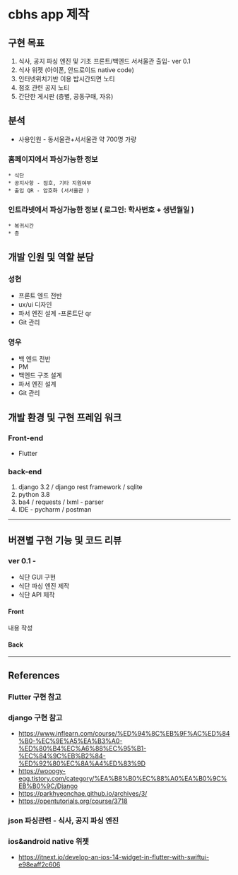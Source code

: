 # cbhs app 제작

## 구현 목표
1. 식사, 공지 파싱 엔진  및 기초 프론트/백엔드 서서울관 출입- ver 0.1
2. 식사 위젯 (아이폰, 안드로이드 native code)
3. 인터넷위치기반 이용 밥시간되면 노티
4. 점호 관련 공지 노티
5. 간단한 게시판 (층별, 공동구매, 자유)

## 분석

* 사용인원 - 동서울관+서서울관 약 700명 가량

### 홈페이지에서 파싱가능한 정보
    * 식단
    * 공지사항 - 점호, 기타 지원여부
    * 출입 QR - 암호화 (서서울관 )

### 인트라넷에서 파싱가능한 정보 ( 로그인: 학사번호 + 생년월일 ) 
    * 복귀시간
    * 층

## 개발 인원 및 역할 분담

### 성현
  * 프론트 엔드 전반
  * ux/ui 디자인
  * 파서 엔진 설계 -프론트단 qr
  * Git 관리
   
### 영우
  * 백 엔드 전반
  * PM
  * 백엔드 구조 설계
  * 파서 엔진 설계
  * Git 관리
  

## 개발 환경 및 구현 프레임 워크
### Front-end
* Flutter


### back-end
1. django 3.2 / django rest framework / sqlite
2. python 3.8
4. ba4 / requests / lxml - parser
5. IDE - pycharm / postman


----------

## 버젼별 구현 기능 및 코드 리뷰

### ver 0.1 - 
- 식단 GUI 구현
- 식단 파싱 엔진 제작
- 식단 API 제작

#### Front
내용 작성

#### Back


------------

## References
### Flutter 구현 참고

###  django 구현 참고
* https://www.inflearn.com/course/%ED%94%8C%EB%9F%AC%ED%84%B0-%EC%9E%A5%EA%B3%A0-%ED%80%B4%EC%A6%88%EC%95%B1-%EC%84%9C%EB%B2%84-%ED%92%80%EC%8A%A4%ED%83%9D
* https://wooogy-egg.tistory.com/category/%EA%B8%B0%EC%88%A0%EA%B0%9C%EB%B0%9C/Django
* https://parkhyeonchae.github.io/archives/3/
* https://opentutorials.org/course/3718

### json 파싱관련 - 식사, 공지 파싱 엔진

### ios&android native 위젯
* https://itnext.io/develop-an-ios-14-widget-in-flutter-with-swiftui-e98eaff2c606
